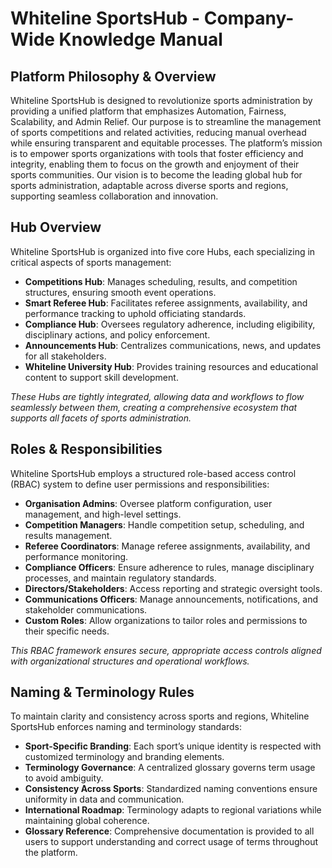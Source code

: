 # Whiteline SportsHub - Company-Wide Knowledge Manual

## Platform Philosophy & Overview
Whiteline SportsHub is designed to revolutionize sports administration by providing a unified platform that emphasizes Automation, Fairness, Scalability, and Admin Relief. Our purpose is to streamline the management of sports competitions and related activities, reducing manual overhead while ensuring transparent and equitable processes. The platform’s mission is to empower sports organizations with tools that foster efficiency and integrity, enabling them to focus on the growth and enjoyment of their sports communities. Our vision is to become the leading global hub for sports administration, adaptable across diverse sports and regions, supporting seamless collaboration and innovation.

## Hub Overview
Whiteline SportsHub is organized into five core Hubs, each specializing in critical aspects of sports management:
- **Competitions Hub**: Manages scheduling, results, and competition structures, ensuring smooth event operations.
- **Smart Referee Hub**: Facilitates referee assignments, availability, and performance tracking to uphold officiating standards.
- **Compliance Hub**: Oversees regulatory adherence, including eligibility, disciplinary actions, and policy enforcement.
- **Announcements Hub**: Centralizes communications, news, and updates for all stakeholders.
- **Whiteline University Hub**: Provides training resources and educational content to support skill development.

_These Hubs are tightly integrated, allowing data and workflows to flow seamlessly between them, creating a comprehensive ecosystem that supports all facets of sports administration._

## Roles & Responsibilities
Whiteline SportsHub employs a structured role-based access control (RBAC) system to define user permissions and responsibilities:
- **Organisation Admins**: Oversee platform configuration, user management, and high-level settings.
- **Competition Managers**: Handle competition setup, scheduling, and results management.
- **Referee Coordinators**: Manage referee assignments, availability, and performance monitoring.
- **Compliance Officers**: Ensure adherence to rules, manage disciplinary processes, and maintain regulatory standards.
- **Directors/Stakeholders**: Access reporting and strategic oversight tools.
- **Communications Officers**: Manage announcements, notifications, and stakeholder communications.
- **Custom Roles**: Allow organizations to tailor roles and permissions to their specific needs.

_This RBAC framework ensures secure, appropriate access controls aligned with organizational structures and operational workflows._

## Naming & Terminology Rules
To maintain clarity and consistency across sports and regions, Whiteline SportsHub enforces naming and terminology standards:
- **Sport-Specific Branding**: Each sport’s unique identity is respected with customized terminology and branding elements.
- **Terminology Governance**: A centralized glossary governs term usage to avoid ambiguity.
- **Consistency Across Sports**: Standardized naming conventions ensure uniformity in data and communication.
- **International Roadmap**: Terminology adapts to regional variations while maintaining global coherence.
- **Glossary Reference**: Comprehensive documentation is provided to all users to support understanding and correct usage of terms throughout the platform.